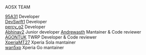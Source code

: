 AOSX TEAM

 [95A31] Developer <br>
 [DevSwift1] Developer <br>
 [percy_g2] Developer <br>
 [Abhinav2] Junior developer
 [Andrewasth] Mantainer & Code reviewer<br> 
 [AGONTUK] TWRP Developer & Code reviewer<br>
 [XperiaMT27] Xperia Sola mantainer <br> 
 [wan5xp] Xperia Go mantainer <br>

[95A31]: http://forum.xda-developers.com/member.php?u=5265970
[DevSwift1]: http://forum.xda-developers.com/member.php?u=4318865
[percy_g2]: http://forum.xda-developers.com/member.php?u=4913184
[Andrewasth]: http://forum.xda-developers.com/member.php?u=5092285
[Abhinav2]: http://forum.xda-developers.com/member.php?u=4766488
[AGONTUK]: http://forum.xda-developers.com/member.php?u=5138693
[XperiaMT27]: http://forum.xda-developers.com/member.php?u=5143053
[wan5xp]: http://forum.xda-developers.com/member.php?u=5302450
